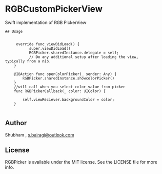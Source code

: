 # RGBCustomPickerView

Swift implementation of RGB PickerView

```
## Usage


     override func viewDidLoad() {
           super.viewDidLoad()
           RGBPicker.sharedInstance.delegate = self;
           // Do any additional setup after loading the view, typically from a nib.
    }
    
    @IBAction func openColorPicker(_ sender: Any) {
        RGBPicker.sharedInstance.showcolorPicker()
    }
    //will call when you select color value from picker 
    func RGBPickerCallback(_ color: UIColor) {

        self.viewReciever.backgroundColor = color;
    }


```

## Author

Shubham , s.bairagi@outlook.com

## License

RGBPicker is available under the MIT license. See the LICENSE file for more info.
